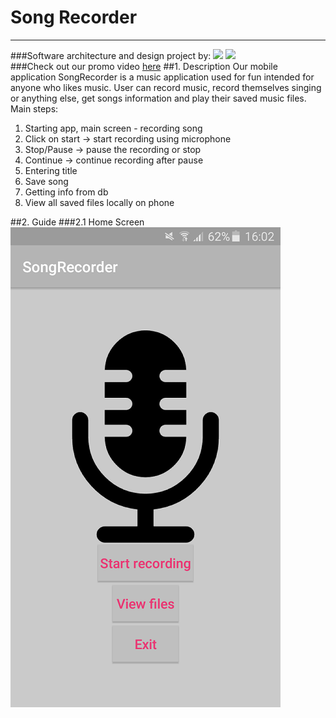 # Song Recorder
----------
###Software architecture and design project by:
[![](https://avatars1.githubusercontent.com/u/8987819?v=3&s=150)](https://github.com/DajanaS "Dajana Stojchevska") [![](https://avatars0.githubusercontent.com/u/18077884?v=3&s=150)](https://github.com/mtoshevska "Martina Toshevska") <br />
###Check out our promo video [here](https://www.youtube.com/watch?v=0DImwW_DQJQ)
##1. Description
Our mobile application SongRecorder is a music application used for fun intended for anyone who likes music. User can record music, record themselves singing or anything else, get songs information and play their saved music files. <br />
Main steps:
1. Starting app, main screen - recording song <br />
2. Click on start -> start recording using microphone <br />
3. Stop/Pause -> pause the recording or stop <br />
4. Continue -> continue recording after pause <br />
5. Entering title <br />
6. Save song <br />
7. Getting info from db <br />
8. View all saved files locally on phone <br />

##2. Guide
###2.1 Home Screen
![Home Screen](https://github.com/mtoshevska/SongRecorder/blob/master/Screenshots/1.png?raw=true) <br/>